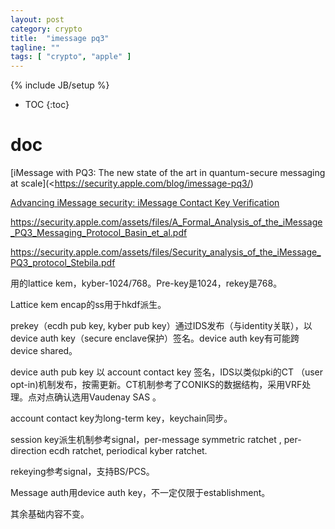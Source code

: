 ```yaml
---
layout: post
category: crypto
title:  "imessage pq3"
tagline: ""
tags: [ "crypto", "apple" ] 
---
```

{% include JB/setup %}

* TOC
{:toc}

# doc

[iMessage with PQ3: The new state of the art in quantum-secure messaging at scale](<https://security.apple.com/blog/imessage-pq3/) 

[Advancing iMessage security: iMessage Contact Key Verification](https://security.apple.com/blog/imessage-contact-key-verification)

https://security.apple.com/assets/files/A_Formal_Analysis_of_the_iMessage_PQ3_Messaging_Protocol_Basin_et_al.pdf

https://security.apple.com/assets/files/Security_analysis_of_the_iMessage_PQ3_protocol_Stebila.pdf

用的lattice kem，kyber-1024/768。Pre-key是1024，rekey是768。

Lattice kem encap的ss用于hkdf派生。

prekey（ecdh pub key, kyber pub key）通过IDS发布（与identity关联），以device auth key（secure enclave保护）签名。device auth key有可能跨device shared。

device auth pub key 以 account contact key 签名，IDS以类似pki的CT （user opt-in)机制发布，按需更新。CT机制参考了CONIKS的数据结构，采用VRF处理。点对点确认选用Vaudenay SAS 。

account contact key为long-term key，keychain同步。

session key派生机制参考signal，per-message symmetric ratchet , per-direction ecdh ratchet,  periodical kyber ratchet.

rekeying参考signal，支持BS/PCS。

Message auth用device auth key，不一定仅限于establishment。

其余基础内容不变。
